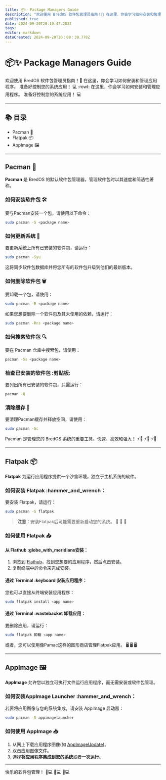 ```yaml
---
title: 📦✨ Package Managers Guide
description: "欢迎使用 BredOS 软件包管理员指南！🚀 在这里，你会学习如何安装和管理应用程序。准备好控制您的系统应用！ 💻 :ro火箭: 在这里，你会学习如何安装和管理应用程序"
published: true
date: 2024-09-20T20:10:47.203Z
tags:
editor: markdown
dateCreated: 2024-09-20T20：08：39.778Z
---
```


# 📦✨ Package Managers Guide

欢迎使用 BredOS 软件包管理员指南！🚀 在这里，你会学习如何安装和管理应用程序。 准备好控制您的系统应用！ 💻 :rowt: 在这里，你会学习如何安装和管理应用程序。 准备好控制您的系统应用！ 💻

---

## 📚 目录

- Pacman 🐧
- Flatpak 📦
- AppImage 🖼️

---

## Pacman 🐧

**Pacman** 是 BredOS 的默认软件包管理器，管理软件包时以其速度和简洁性著称。

### 如何安装软件包 🛠️

要与Pacman安装一个包，请使用以下命令：

```bash
sudo pacman -S <package name>
```

### 如何更新系统 🔄

要更新系统上所有已安装的软件包，请运行：

```bash
sudo pacman -Syu
```

这将同步软件包数据库并将您所有的软件包升级到他们的最新版本。

### 如何删除软件包 🗑️

要卸载一个包，请使用：

```bash
sudo pacman -R <package name>
```

如果您想要删除一个软件包及其未使用的依赖，请运行：

```bash
sudo pacman -Rns <package name>
```

### 如何搜索软件包 🔍

要在 Pacman 仓库中搜索包，请使用：

```bash
pacman -Ss <package name>
```

### 检查已安装的软件包 :剪贴板:

要列出所有已安装的软件包，只需运行：

```bash
pacman -Q
```

### 清除缓存 🧹

要清理Pacman缓存并释放空间，请使用：

```bash
sudo pacman -Sc
```

Pacman 是管理您的 BredOS 系统的重要工具。快速、高效和强大！ ⚡🐧 ⚡🐧 ⚡🐧

---

## Flatpak 📦

**Flatpak** 为运行应用程序提供一个沙盒环境，独立于主机系统的软件。

### 如何安装 Flatpak :hammer_and_wrench：

要安装 Flatpak，请运行：

```bash
sudo pacman -S flatpak
```

> **注意**：安装Flatpak后可能需要重新启动您的系统。 🔄 🔄 🔄

### 如何使用 Flatpak 📥

#### 从 Flathub :globe_with_meridians安装：

1. 浏览到 [Flathub](https://flathub.org)，找到您想要的应用程序，然后点击安装。
2. 复制终端中的命令来完成安装。

#### 通过 Terminal :keyboard 安装应用程序：

您也可以直接从终端安装应用程序：

```bash
sudo flatpak install <app name>
```

#### 通过 Terminal :wastebacket 卸载应用：

要删除应用，请运行：

```bash
sudo flatpak 卸载 <app name>
```

或者，您可以使用像Pamac这样的图形商店管理Flatpak应用。 🖥️ 🖥️ 🖥️

---

## AppImage 🖼️

**AppImage** 允许您以独立可执行文件运行应用程序，而无需安装或软件包管理。

### 如何安装AppImage Launcher :hammer_and_wrench：

若要将应用图像与您的系统集成，请安装 AppImage 启动器：

```bash
sudo pacman -S appimagelauncher
```

### 如何使用 AppImage 📥

1. 从网上下载应用程序图像(如 [AppImageUpdate](https://appimage.github.io/AppImageUpdate))。
2. 双击应用图像文件。
3. 选择**将应用程序集成到您的系统**或者**一次运行**。

---

快乐的软件包管理！ 🎉💻 🎉💻 🎉💻
